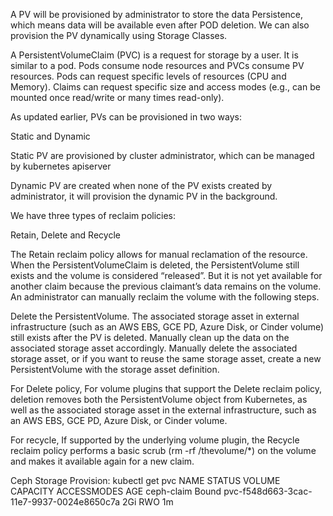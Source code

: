 A PV will be provisioned by administrator to store the data Persistence,
which means data will be available even after POD deletion.
We can also provision the PV dynamically using Storage Classes.

A PersistentVolumeClaim (PVC) is a request for storage by a user.
It is similar to a pod. Pods consume node resources and PVCs consume
PV resources. Pods can request specific levels of resources (CPU and Memory).
Claims can request specific size and access modes (e.g., can be mounted once
read/write or many times read-only).

As updated earlier, PVs can be provisioned in two ways:

Static and Dynamic

Static PV are provisioned by cluster administrator, which can be managed by
kubernetes apiserver

Dynamic PV are created when none of the PV exists created by administrator,
it will provision the dynamic PV in the background.

We have three types of reclaim policies:

Retain, Delete and Recycle

The Retain reclaim policy allows for manual reclamation of the resource.
When the PersistentVolumeClaim is deleted, the PersistentVolume still exists
and the volume is considered “released”. But it is not yet available for
another claim because the previous claimant’s data remains on the volume.
An administrator can manually reclaim the volume with the following steps.

Delete the PersistentVolume. The associated storage asset in external
infrastructure (such as an AWS EBS, GCE PD, Azure Disk, or Cinder volume)
still exists after the PV is deleted. Manually clean up the data on the
associated storage asset accordingly. Manually delete the associated storage
asset, or if you want to reuse the same storage asset, create a new
PersistentVolume with the storage asset definition.

For Delete policy, For volume plugins that support the Delete reclaim policy,
deletion removes both the PersistentVolume object from Kubernetes, as well as
the associated storage asset in the external infrastructure, such as an AWS
EBS, GCE PD, Azure Disk, or Cinder volume.

For recycle, If supported by the underlying volume plugin, the Recycle reclaim
policy
performs a basic scrub (rm -rf /thevolume/*) on the volume and makes it
available again for a new claim.


Ceph Storage Provision:
kubectl get pvc
NAME        STATUS  VOLUME                                   CAPACITY ACCESSMODES  AGE
ceph-claim  Bound   pvc-f548d663-3cac-11e7-9937-0024e8650c7a 2Gi      RWO          1m